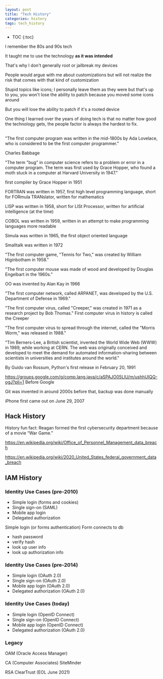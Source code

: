 ```yaml
---
layout: post
title: "Tech History"
categories: history
tags: tech_history
---
```


* TOC
{:toc}

I remember the 80s and 90s tech

It taught me to use the technology **as it was intended**

That's why I don't generally root or jailbreak my devices

People would argue with me about customizations but will not realize the risk that comes with that kind of customization

Stupid topics like icons; I personally leave them as they were but that's up to you, you won't lose the ability to patch because you moved some icons around

But you will lose the ability to patch if it's a rooted device



One thing I learned over the years of doing tech is that no matter how good the technology gets, the people factor is always the hardest to fix.



##

"The first computer program was written in the mid-1800s by Ada Lovelace, who is considered to be the first computer programmer."

Charles Babbage

"The term "bug" in computer science refers to a problem or error in a computer program. The term was first used by Grace Hopper, who found a moth stuck in a computer at Harvard University in 1947."

first compiler by Grace Hopper in 1951

FORTRAN was written in 1957, first high level programming language, short for FORmula TRANslator, written for mathematics

LISP was written in 1958, short for LISt Processor, written for artificial intelligence (at the time)

COBOL was written in 1959, written in an attempt to make programming languages more readable

Simula was written in 1965, the first object oriented language

Smalltalk was written in 1972

"The first computer game, "Tennis for Two," was created by William Higinbotham in 1958."

"The first computer mouse was made of wood and developed by Douglas Engelbart in the 1960s."

OO was invented by Alan Kay in 1966

"The first computer network, called ARPANET, was developed by the U.S. Department of Defense in 1969."

"The first computer virus, called "Creeper," was created in 1971 as a research project by Bob Thomas."
First computer virus in history is called the Creeper

"The first computer virus to spread through the internet, called the "Morris Worm," was released in 1988."

"Tim Berners-Lee, a British scientist, invented the World Wide Web (WWW) in 1989, while working at CERN. The web was originally conceived and developed to meet the demand for automated information-sharing between scientists in universities and institutes around the world."

By Guido van Rossum, Python's first release in February 20, 1991

https://groups.google.com/g/comp.lang.java/c/aSPAJO05LIU/m/ushhUIQQ-ogJ?pli=1
Before Google

Git was invented in around 2000s
before that, backup was done manually

iPhone first came out on June 29, 2007



## Hack History

History fun fact: Reagan formed the first cybersecurity department because of a movie “War Game.”

https://en.wikipedia.org/wiki/Office_of_Personnel_Management_data_breach

https://en.wikipedia.org/wiki/2020_United_States_federal_government_data_breach



## IAM History

### Identity Use Cases (pre-2010)

- Simple login (forms and cookies)
- Single sign-on (SAML)
- Mobile app login
- Delegated authorization

Simple login (or forms authentication)
Form connects to db

- hash password
- verify hash
- look up user info
- look up authorization info



### Identity Use Cases (pre-2014)

- Simple login (OAuth 2.0)
- Single sign-on (OAuth 2.0)
- Mobile app login (OAuth 2.0)
- Delegated authorization (OAuth 2.0)



### Identity Use Cases (today)

- Simple login (OpenID Connect)
- Single sign-on (OpenID Connect)
- Mobile app login (OpenID Connect)
- Delegated authorization (OAuth 2.0)



### Legacy

OAM (Oracle Access Manager)

CA (Computer Associates) SiteMinder

RSA ClearTrust (EOL June 2021)


